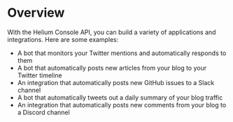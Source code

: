 # Overview

With the Helium Console API, you can build a variety of applications and
integrations. Here are some examples:

- A bot that monitors your Twitter mentions and automatically responds to them
- A bot that automatically posts new articles from your blog to your Twitter
  timeline
- An integration that automatically posts new GitHub issues to a Slack channel
- A bot that automatically tweets out a daily summary of your blog traffic
- An integration that automatically posts new comments from your blog to a
  Discord channel
